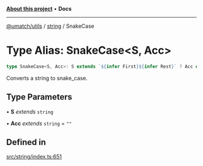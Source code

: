 [**About this project**](../../README.md) • **Docs**

***

[@umatch/utils](../../api.md) / [string](../README.md) / SnakeCase

# Type Alias: SnakeCase\<S, Acc\>

```ts
type SnakeCase<S, Acc>: S extends `${infer First}${infer Rest}` ? Acc extends "" ? SnakeCase<Rest, Lowercase<First>> : First extends "_" | " " | "-" ? SnakeCase<Capitalize<Rest>, `${Acc}_`> : First extends Uppercase<First> ? LastLetter<Acc> extends "_" ? SnakeCase<Rest, `${Acc}${Lowercase<First>}`> : SnakeCase<Rest, `${Acc}_${Lowercase<First>}`> : SnakeCase<Rest, `${Acc}${First}`> : Acc;
```

Converts a string to snake_case.

## Type Parameters

• **S** *extends* `string`

• **Acc** *extends* `string` = `""`

## Defined in

[src/string/index.ts:651](https://github.com/umatch-oficial/utils/blob/main/src/string/index.ts#L651)
